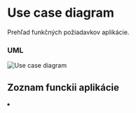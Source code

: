 <h1>Use case diagram</h1>
Prehľad funkčných požiadavkov aplikácie.
<h3>UML</h3>

![Use case diagram](https://camo.githubusercontent.com/68c2656bf1eced6587184f83c6a7d406e526777b4e770daf82f324dae74776df/68747470733a2f2f63646e2e646973636f72646170702e636f6d2f6174746163686d656e74732f3435333933393436343931383739343236312f313036353338393237353032333135353236302f757365436173652e6a7067)

<h2>Zoznam funckii aplikácie</h2>

<li></li>

